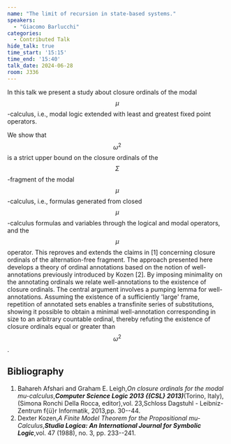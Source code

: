 ```yaml
---
name: "The limit of recursion in state-based systems."
speakers:
  - "Giacomo Barlucchi"
categories:
  - Contributed Talk
hide_talk: true
time_start: '15:15'
time_end: '15:40'
talk_date: 2024-06-28
room: J336
---
```






In this talk we present a study about closure ordinals of the modal $$\mu$$-calculus, i.e., modal logic extended with least and greatest fixed point operators.

We show that $$\omega^2$$ is a strict upper bound on the closure ordinals of the $$\Sigma$$-fragment of the modal $$\mu$$-calculus, i.e., formulas generated from closed $$\mu$$-calculus formulas and variables through the logical and modal operators, and the $$\mu$$ operator. This reproves and extends the claims in [1] concerning closure ordinals of the alternation-free fragment. The approach presented here develops a theory of ordinal annotations based on the notion of well-annotations previously introduced by Kozen [2]. By imposing minimality on the annotating ordinals we relate well-annotations to the existence of closure ordinals. The central argument involves a pumping lemma for well-annotations. Assuming the existence of a sufficiently 'large'  frame, repetition of annotated sets enables a transfinite series of substitutions, showing it possible to obtain a minimal well-annotation corresponding in size to an arbitrary countable ordinal, thereby refuting the existence of closure ordinals equal or greater than $$   \omega^2  $$. 


## Bibliography

1. Bahareh Afshari and Graham E. Leigh,_On closure ordinals for the modal mu-calculus_,**_Computer Science Logic 2013 {(CSL} 2013)_**(Torino, Italy),(Simona Ronchi Della Rocca, editor),vol. 23,Schloss Dagstuhl - Leibniz-Zentrum f{ü}r Informatik, 2013,pp. 30--44.
2. Dexter Kozen,_A Finite Model Theorem for the Propositional mu-Calculus_,**_Studia Logica: An International Journal for Symbolic Logic_**,vol. 47 (1988), no. 3, pp. 233--241.






